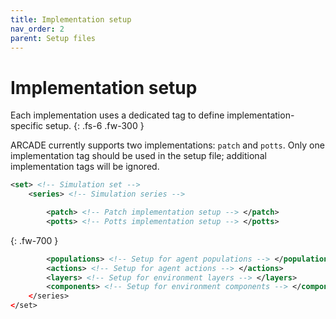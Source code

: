 ```yaml
---
title: Implementation setup
nav_order: 2
parent: Setup files
---
```


# Implementation setup

Each implementation uses a dedicated tag to define implementation-specific setup.
{: .fs-6 .fw-300 }

ARCADE currently supports two implementations: `patch` and `potts`.
Only one implementation tag should be used in the setup file; additional implementation tags will be ignored.

```xml
<set> <!-- Simulation set -->
    <series> <!-- Simulation series -->
```

```xml
        <patch> <!-- Patch implementation setup --> </patch>
        <potts> <!-- Potts implementation setup --> </potts>
```
{: .fw-700 }

```xml
        <populations> <!-- Setup for agent populations --> </populations>
        <actions> <!-- Setup for agent actions --> </actions>
        <layers> <!-- Setup for environment layers --> </layers>
        <components> <!-- Setup for environment components --> </components>
    </series>
</set>
```

